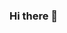 ### Hi there 👋

<!--
**praveen05git/praveen05git** is a ✨ _special_ ✨ repository because its `README.md` (this file) appears on your GitHub profile.

Here are some ideas to get you started:

- 🔭 I’m currently working on ...Android Apps📱
- 🌱 I’m currently learning ...Flutter👀
- 💬 Ask me about ...Linux Distros🐧
- 📫 How to reach me: ...praveenmail@protonmail.com 💌
-->
